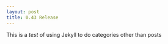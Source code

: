 ```yaml
---
layout: post
title: 0.43 Release
---
```


This is a *test* of using Jekyll to do categories other than posts